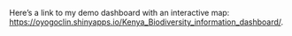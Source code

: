 Here’s a link to my demo dashboard with an interactive map: https://oyogoclin.shinyapps.io/Kenya_Biodiversity_information_dashboard/.